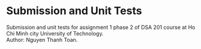# Submission and Unit Tests
Submission and unit tests for assignment 1 phase 2 of DSA 201 course at Ho Chi Minh city University of Technology.  
Author: Nguyen Thanh Toan.